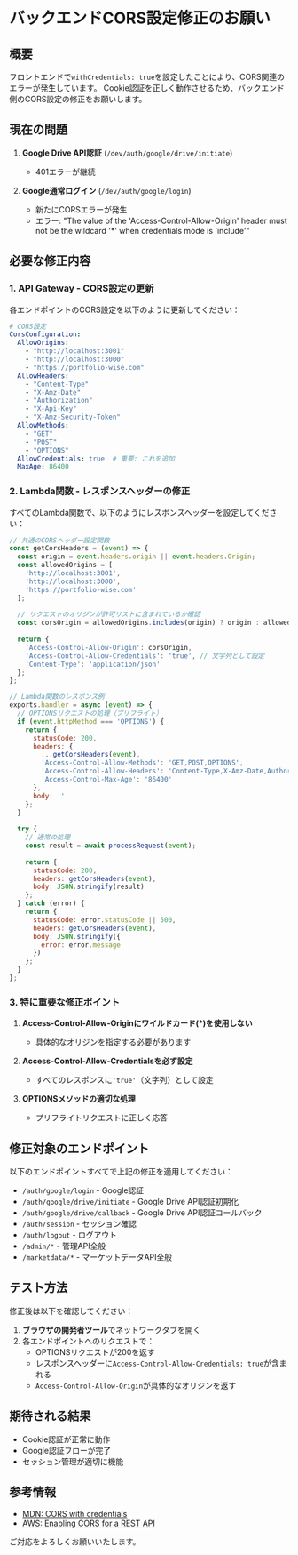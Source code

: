 # バックエンドCORS設定修正のお願い

## 概要
フロントエンドで`withCredentials: true`を設定したことにより、CORS関連のエラーが発生しています。
Cookie認証を正しく動作させるため、バックエンド側のCORS設定の修正をお願いします。

## 現在の問題

1. **Google Drive API認証** (`/dev/auth/google/drive/initiate`)
   - 401エラーが継続

2. **Google通常ログイン** (`/dev/auth/google/login`)
   - 新たにCORSエラーが発生
   - エラー: "The value of the 'Access-Control-Allow-Origin' header must not be the wildcard '*' when credentials mode is 'include'"

## 必要な修正内容

### 1. API Gateway - CORS設定の更新

各エンドポイントのCORS設定を以下のように更新してください：

```yaml
# CORS設定
CorsConfiguration:
  AllowOrigins:
    - "http://localhost:3001"
    - "http://localhost:3000"
    - "https://portfolio-wise.com"
  AllowHeaders:
    - "Content-Type"
    - "X-Amz-Date"
    - "Authorization"
    - "X-Api-Key"
    - "X-Amz-Security-Token"
  AllowMethods:
    - "GET"
    - "POST"
    - "OPTIONS"
  AllowCredentials: true  # 重要: これを追加
  MaxAge: 86400
```

### 2. Lambda関数 - レスポンスヘッダーの修正

すべてのLambda関数で、以下のようにレスポンスヘッダーを設定してください：

```javascript
// 共通のCORSヘッダー設定関数
const getCorsHeaders = (event) => {
  const origin = event.headers.origin || event.headers.Origin;
  const allowedOrigins = [
    'http://localhost:3001',
    'http://localhost:3000',
    'https://portfolio-wise.com'
  ];
  
  // リクエストのオリジンが許可リストに含まれているか確認
  const corsOrigin = allowedOrigins.includes(origin) ? origin : allowedOrigins[0];
  
  return {
    'Access-Control-Allow-Origin': corsOrigin,
    'Access-Control-Allow-Credentials': 'true', // 文字列として設定
    'Content-Type': 'application/json'
  };
};

// Lambda関数のレスポンス例
exports.handler = async (event) => {
  // OPTIONSリクエストの処理（プリフライト）
  if (event.httpMethod === 'OPTIONS') {
    return {
      statusCode: 200,
      headers: {
        ...getCorsHeaders(event),
        'Access-Control-Allow-Methods': 'GET,POST,OPTIONS',
        'Access-Control-Allow-Headers': 'Content-Type,X-Amz-Date,Authorization,X-Api-Key,X-Amz-Security-Token',
        'Access-Control-Max-Age': '86400'
      },
      body: ''
    };
  }
  
  try {
    // 通常の処理
    const result = await processRequest(event);
    
    return {
      statusCode: 200,
      headers: getCorsHeaders(event),
      body: JSON.stringify(result)
    };
  } catch (error) {
    return {
      statusCode: error.statusCode || 500,
      headers: getCorsHeaders(event),
      body: JSON.stringify({
        error: error.message
      })
    };
  }
};
```

### 3. 特に重要な修正ポイント

1. **Access-Control-Allow-Originにワイルドカード(*)を使用しない**
   - 具体的なオリジンを指定する必要があります

2. **Access-Control-Allow-Credentialsを必ず設定**
   - すべてのレスポンスに`'true'`（文字列）として設定

3. **OPTIONSメソッドの適切な処理**
   - プリフライトリクエストに正しく応答

## 修正対象のエンドポイント

以下のエンドポイントすべてで上記の修正を適用してください：

- `/auth/google/login` - Google認証
- `/auth/google/drive/initiate` - Google Drive API認証初期化
- `/auth/google/drive/callback` - Google Drive API認証コールバック
- `/auth/session` - セッション確認
- `/auth/logout` - ログアウト
- `/admin/*` - 管理API全般
- `/marketdata/*` - マーケットデータAPI全般

## テスト方法

修正後は以下を確認してください：

1. **ブラウザの開発者ツール**でネットワークタブを開く
2. 各エンドポイントへのリクエストで：
   - OPTIONSリクエストが200を返す
   - レスポンスヘッダーに`Access-Control-Allow-Credentials: true`が含まれる
   - `Access-Control-Allow-Origin`が具体的なオリジンを返す

## 期待される結果

- Cookie認証が正常に動作
- Google認証フローが完了
- セッション管理が適切に機能

## 参考情報

- [MDN: CORS with credentials](https://developer.mozilla.org/en-US/docs/Web/HTTP/CORS#requests_with_credentials)
- [AWS: Enabling CORS for a REST API](https://docs.aws.amazon.com/apigateway/latest/developerguide/how-to-cors.html)

ご対応をよろしくお願いいたします。